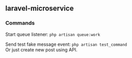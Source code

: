 ## laravel-microservice




### Commands

Start queue listener: `php artisan queue:work`  
 
Send test fake message event: `php artisan test_command`   
Or just create new post using API.
